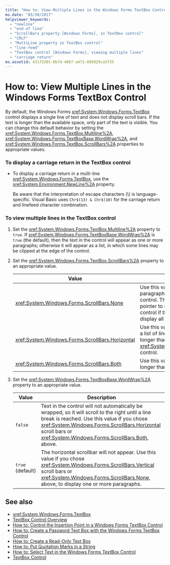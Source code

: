 ```yaml
---
title: "How to: View Multiple Lines in the Windows Forms TextBox Control"
ms.date: "03/30/2017"
helpviewer_keywords: 
  - "newline"
  - "end of line"
  - "ScrollBars property [Windows Forms], in TextBox control"
  - "CRLF"
  - "MultiLine property in TextBox control"
  - "line-feed"
  - "TextBox control [Windows Forms], viewing multiple lines"
  - "carriage return"
ms.assetid: 43173201-0b74-4067-a472-605029ca5f35
---
```

# How to: View Multiple Lines in the Windows Forms TextBox Control
By default, the Windows Forms <xref:System.Windows.Forms.TextBox> control displays a single line of text and does not display scroll bars. If the text is longer than the available space, only part of the text is visible. You can change this default behavior by setting the <xref:System.Windows.Forms.TextBox.Multiline%2A>, <xref:System.Windows.Forms.TextBoxBase.WordWrap%2A>, and <xref:System.Windows.Forms.TextBox.ScrollBars%2A> properties to appropriate values.  
  
### To display a carriage return in the TextBox control  
  
- To display a carriage return in a multi-line <xref:System.Windows.Forms.TextBox>, use the <xref:System.Environment.NewLine%2A> property.  
  
     Be aware that the interpretation of escape characters (\\) is language-specific. Visual Basic uses `Chr$(13) & Chr$(10)` for the carriage return and linefeed character combination.  
  
### To view multiple lines in the TextBox control  
  
1. Set the <xref:System.Windows.Forms.TextBox.Multiline%2A> property to `true`. If <xref:System.Windows.Forms.TextBoxBase.WordWrap%2A> is `true` (the default), then the text in the control will appear as one or more paragraphs; otherwise it will appear as a list, in which some lines may be clipped at the edge of the control.  
  
2. Set the <xref:System.Windows.Forms.TextBox.ScrollBars%2A> property to an appropriate value.  
  
    |Value|Description|  
    |-----------|-----------------|  
    |<xref:System.Windows.Forms.ScrollBars.None>|Use this value if the text will be a paragraph that almost always fits the control. The user can use the mouse pointer to move around inside the control if the text is too long to display all at once.|  
    |<xref:System.Windows.Forms.ScrollBars.Horizontal>|Use this value if you want to display a list of lines, some of which may be longer than the width of the <xref:System.Windows.Forms.TextBox> control.|  
    |<xref:System.Windows.Forms.ScrollBars.Both>|Use this value if the list may be longer than the height of the control.|  
  
3. Set the <xref:System.Windows.Forms.TextBoxBase.WordWrap%2A> property to an appropriate value.  
  
    |Value|Description|  
    |-----------|-----------------|  
    |`false`|Text in the control will not automatically be wrapped, so it will scroll to the right until a line break is reached. Use this value if you chose <xref:System.Windows.Forms.ScrollBars.Horizontal> scroll bars or <xref:System.Windows.Forms.ScrollBars.Both>, above.|  
    |`true` (default)|The horizontal scrollbar will not appear. Use this value if you chose <xref:System.Windows.Forms.ScrollBars.Vertical> scroll bars or <xref:System.Windows.Forms.ScrollBars.None>, above, to display one or more paragraphs.|  
  
## See also

- <xref:System.Windows.Forms.TextBox>
- [TextBox Control Overview](textbox-control-overview-windows-forms.md)
- [How to: Control the Insertion Point in a Windows Forms TextBox Control](how-to-control-the-insertion-point-in-a-windows-forms-textbox-control.md)
- [How to: Create a Password Text Box with the Windows Forms TextBox Control](how-to-create-a-password-text-box-with-the-windows-forms-textbox-control.md)
- [How to: Create a Read-Only Text Box](how-to-create-a-read-only-text-box-windows-forms.md)
- [How to: Put Quotation Marks in a String](how-to-put-quotation-marks-in-a-string-windows-forms.md)
- [How to: Select Text in the Windows Forms TextBox Control](how-to-select-text-in-the-windows-forms-textbox-control.md)
- [TextBox Control](textbox-control-windows-forms.md)
